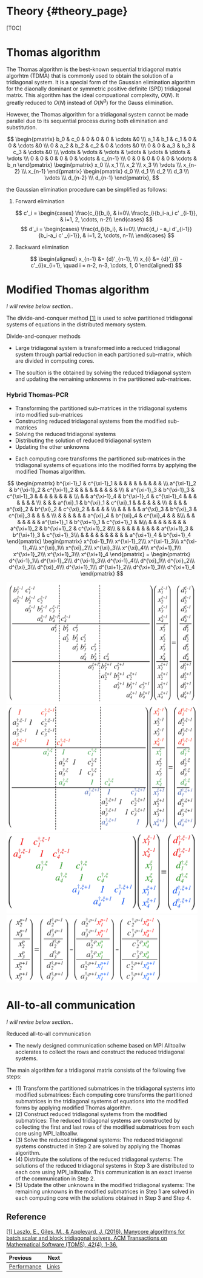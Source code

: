 Theory                          {#theory_page}
======

[TOC]
# Thomas algorithm

 The Thomas algorithm is the best-known sequential tridiagonal matrix algorhtm (TDMA) that is commonly used to obtain the solution of a tridiagonal system. It is a special form of the Gaussian elimination algorithm for the diaonally dominant or symmetric positive definite (SPD) tridiagonal matrix. This algorithm has the ideal compuational complexity, $O(N)$. It greatly reduced to $O(N)$ instead of $O(N^3)$ for the Gauss elimination.
 
 However, the Thomas algorithm for a tridiagonal system cannot be made parallel due to its sequential process during both elimination and substitution.


$$
\begin{pmatrix}
b_0 & c_0 & 0 & 0 & 0 & \cdots &0 \\\
a_1 & b_1 & c_1 & 0 & 0 & \cdots &0 \\\
0 & a_2 & b_2 & c_2 & 0 &  \cdots &0 \\\
0 & 0 & a_3 & b_3 & c_3 &   \cdots &0 \\\
\vdots & \vdots & \vdots & \vdots & \vdots & \ddots & \vdots \\\
0 & 0 & 0 & 0 & 0 & \cdots & c_{n-1} \\\
0 & 0 & 0 & 0 & 0 & \cdots & b_n
\end{pmatrix}   \begin{pmatrix}
x_0 \\\ x_1 \\\ x_2 \\\ x_3 \\\ \vdots \\\ x_{n-2} \\\ x_{n-1}
\end{pmatrix}   \begin{pmatrix}
d_0 \\\ d_1 \\\ d_2 \\\ d_3 \\\ \vdots \\\ d_{n-2} \\\ d_{n-1}
\end{pmatrix},
$$


the Gaussian elimination procedure can be simplified as follows:

1. Forward elimination
   
   $$
   c'_i = 
   \begin{cases}
    \frac{c_i}{b_i}, & i=0\\
    \frac{c_i}{b_i-a_i c' _{i-1}}, & i=1, 2, \cdots, n-2\\
   \end{cases}
   $$
   $$
   d'_i = 
      \begin{cases}
      \frac{d_i}{b_i}, & i=0\\
      \frac{d_i - a_i d'_{i-1}}{b_i-a_i c' _{i-1}}, & i=1, 2, \cdots, n-1\\
      \end{cases}
   $$

2. Backward elimination
   
   <!-- $$
   x_{n-1} &= d' _{n-1}, \\\
   x_i &= d' _i - c' _i x_{i+1}, \quad i = n-2, n-3, \cdots, 1, 0
   $$ -->
   $$
   \begin{aligned}
   x_{n-1} &= {d}'_{n-1}, \\\
   x_{i} &= {d}'_{i} - c'_{i}x_{i+1}, \quad i = n-2, n-3, \cdots, 1, 0
   \end{aligned}
   $$


# Modified Thomas algorithm

<!-- ref 1의 내용. 행렬 batch 해서 N자 형태로 만들어서 계산하는 방법론까지 
e-mail 사진이랑, PPT참고, 알록달록 행렬 이미지? latex추가 -->
*I will revise below section..*

The divide-and-conquer method [[1]](#reference) is used to solve partitioned tridiagonal systems of equations in the distributed memory system.

Divide-and-conquer methods
- Large tridiagonal system is transformed into a reduced tridiagonal system through partial reduction in each partitioned sub-matrix, which are divided in computing cores. 

- The soultion is the obtained by solving the reduced tridiagonal system and updating the remaining unknowns in the partitioned sub-matrices.

### Hybrid Thomas-PCR
- Transforming the partitioned sub-matrices in the tridiagonal systems into modified sub-matrices 
- Constructing reduced tridiagonal systems from the modified sub-matrices
- Solving the reduced tridiagonal systems
- Distributing the solution of reduced tridiagonal system
- Updating the other unknowns
  
* Each computing core transforms the partitioned sub-matrices in the tridiagonal systems of equations into the modified forms by applying the modified Thomas algorithm.

$$
\begin{pmatrix}
b^{\xi-1}_1 & c^{\xi-1}_1 &  &  &  &  &  &  &  &  &  & \\\ 
a^{\xi-1}_2 & b^{\xi-1}_2 & c^{\xi-1}_2 &  &  &  &  &  &  &  &  & \\\ 
 & a^{\xi-1}_3 & b^{\xi-1}_3 & c^{\xi-1}_3 &  &  &  &  &  &  &  & \\\ 
 &  & a^{\xi-1}_4 & b^{\xi-1}_4 & c^{\xi-1}_4 &  &  &  &  &  &  & \\\ 
 &  &  & a^{\xi}_1 & b^{\xi}_1 & c^{\xi}_1 &  &  &  &  &  & \\\ 
 &  &  &  & a^{\xi}_2 & b^{\xi}_2 & c^{\xi}_2 &  &  &  &  & \\\ 
 &  &  &  &  & a^{\xi}_3 & b^{\xi}_3 & c^{\xi}_3 &  &  &  & \\\ 
 &  &  &  &  &  & a^{\xi}_4 & b^{\xi}_4 & c^{\xi}_4 &  &  &\\\ 
 &  &  &  &  &  &  & a^{\xi+1}_1 & b^{\xi+1}_1 & c^{\xi+1}_1 &  &\\\ 
 &  &  &  &  &  &  &  & a^{\xi+1}_2 & b^{\xi+1}_2 & c^{\xi+1}_2 &\\\ 
 &  &  &  &  &  &  &  &  & a^{\xi+1}_3 & b^{\xi+1}_3 & c^{\xi+1}_3\\\ 
 &  &  &  &  &  &  &  &  &  & a^{\xi+1}_4 & b^{\xi+1}_4
\end{pmatrix} \begin{pmatrix}
x^{\xi-1}_1\\\ 
x^{\xi-1}_2\\\ 
x^{\xi-1}_3\\\ 
x^{\xi-1}_4\\\ 
x^{\xi}_1\\\ 
x^{\xi}_2\\\ 
x^{\xi}_3\\\ 
x^{\xi}_4\\\ 
x^{\xi+1}_1\\\ 
x^{\xi+1}_2\\\ 
x^{\xi+1}_3\\\
x^{\xi+1}_4 
\end{pmatrix} = 
\begin{pmatrix}
d^{\xi-1}_1\\\ 
d^{\xi-1}_2\\\ 
d^{\xi-1}_3\\\ 
d^{\xi-1}_4\\\ 
d^{\xi}_1\\\ 
d^{\xi}_2\\\ 
d^{\xi}_3\\\ 
d^{\xi}_4\\\ 
d^{\xi+1}_1\\\ 
d^{\xi+1}_2\\\ 
d^{\xi+1}_3\\\
d^{\xi+1}_4 
\end{pmatrix}
$$

<img src = "./imgs/eq_1.png">
<img src = "./imgs/eq_2.png">
<img src = "./imgs/eq_3.png">
<img src = "./imgs/eq_4.png">

# All-to-all communication
*I will revise below section..*

Reduced all-to-all communication

- The newly designed communication scheme based on MPI Alltoallw acclerates to collect the rows and construct the reduced tridiagonal systems.

The main algorithm for a tridiagonal matrix consists of the following five steps: 

- (1) Transform the partitioned submatrices in the tridiagonal systems into modified submatrices:
        Each computing core transforms the partitioned submatrices in the tridiagonal systems of equations into the modified forms by applying modified Thomas algorithm.
- (2) Construct reduced tridiagonal systems from the modified submatrices:
        The reduced tridiagonal systems are constructed by collecting the first and last rows of the modified submatrices from each core using MPI_Ialltoallw.
- (3) Solve the reduced tridiagonal systems:
        The reduced tridiagonal systems constructed in Step 2 are solved by applying the Thomas algorithm.
- (4) Distribute the solutions of the reduced tridiagonal systems:
        The solutions of the reduced tridiagonal systems in Step 3 are distributed to each core using MPI_Ialltoallw.
        This communication is an exact inverse of the communication in Step 2.
- (5) Update the other unknowns in the modified tridiagonal systems:
        The remaining unknowns in the modified submatrices in Step 1 are solved in each computing core with the solutions obtained in Step 3 and Step 4.
<!-- 
연구 contribution. 위 내용을 all2all communication이용해서 병렬로, 많은 연산 빠르게 할 수 있다는 내용. paper, PPT참고, 그 데이터 쌓인 3d figure 같이 첨부 -->

## Reference
<!-- [1] [J. Kim, P. Moin, J. Comput. Phys. 59 (2) (1985) 308–323.](https://www.sciencedirect.com/science/article/abs/pii/0021999185901482) -->
[[1] Laszlo, E., Giles, M., & Appleyard, J. (2016). Manycore algorithms for batch scalar and block tridiagonal solvers. ACM Transactions on Mathematical Software (TOMS), 42(4), 1-36.](https://www.sciencedirect.com/science/article/abs/pii/0021999185901482) 

<div class="section_buttons">

| Previous          |                              Next |
|:------------------|----------------------------------:|
| [Performance](perf_page.html) | [Links](link_page.html) |
</div>